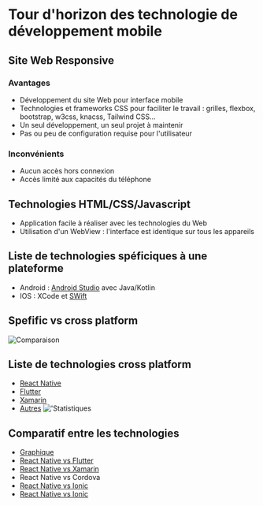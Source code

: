 ﻿# Tour d'horizon des technologie de développement mobile

## Site Web Responsive

### Avantages

- Développement du site Web pour interface mobile
- Technologies et frameworks CSS pour faciliter le travail : grilles, flexbox, bootstrap, w3css, knacss, Tailwind CSS...
- Un seul développement, un seul projet à maintenir
- Pas ou peu de configuration requise pour l'utilisateur

### Inconvénients

- Aucun accès hors connexion
- Accès limité aux capacités du téléphone

## Technologies HTML/CSS/Javascript

- Application facile à réaliser avec les technologies du Web
- Utilisation d'un WebView : l'interface est identique sur tous les appareils

## Liste de technologies spéficiques à une plateforme

- Android : [Android Studio](https://developer.android.com/docs) avec Java/Kotlin
- IOS : XCode et [SWift](https://developer.apple.com/swift/)

## Spefific vs cross platform

![Comparaison](https://www.sam-solutions.com/blog/wp-content/uploads/2018/04/Cross-Platform-Mobile-Development.jpg)

## Liste de technologies cross platform

- [React Native](https://reactnative.dev/)
- [Flutter](https://flutter.dev/)
- [Xamarin](https://dotnet.microsoft.com/en-us/apps/xamarin)
- [Autres](https://hackernoon.com/9-popular-cross-platform-tools-for-app-development-in-2019-53765004761b)
  !['Statistiques](https://hackernoon.com/_next/image?url=https%3A%2F%2Flh6.googleusercontent.com%2FdYPbAJaPg7fSZbKnMevvqNfI88YsT-m8gTalrR-QWReoha4-1VVu7DvhLfGx41bwsTrBEV8zVcR-hW4U939aHM4qNVvX95CZ9vNheFdrVSdsTCoeJ_rWFyxXuto3v-nzxcwAKcpE&w=1920&q=75)

## Comparatif entre les technologies

- [Graphique](https://www.mobile-frameworks-comparison-chart.com/)
- [React Native vs Flutter](https://nix-united.com/blog/flutter-vs-react-native/)
- [React Native vs Xamarin](https://trio.dev/blog/xamarin-vs-react-native)
- React Native vs Cordova
- [React Native vs Ionic](https://www.digitz.fr/blog/developpement-mobile-hybride-ionic-vs-react-native/)
- [React Native vs Ionic](https://ionic.io/resources/articles/ionic-react-vs-react-native)
